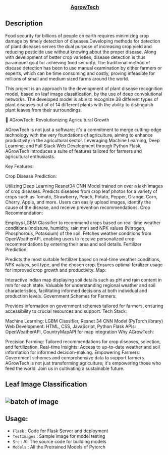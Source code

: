 <div align="center">


### <a href="" target="_blank">AgrowTech</a>


 </div>

## Description

Food security for billions of people on earth requires minimizing crop damage by timely detection of diseases.Developing methods
for detection of plant diseases serves the dual purpose of increasing crop yield and reducing pesticide use without knowing
about the proper disease. Along with development of better crop varieties, disease detection is thus paramount goal for achieving
food security. The traditional method of disease detection has been to use manual examination by either farmers or experts, which
can be time consuming and costly, proving infeasible for millions of small and medium sized farms around the world.

This project is an approach to the development of plant disease recognition model, based on leaf image classification, by the
use of deep convolutional networks. The developed model is able to recognize 38 different types of plant diseases out of of 14 different plants with the ability to distinguish plant leaves from their surroundings.

🌱 AGrowTech: Revolutionizing Agricultural Growth

AGrowTech is not just a software; it's a commitment to merge cutting-edge technology with the very foundations of agriculture, aiming to enhance productivity in the agricultural sector. Leveraging Machine Learning, Deep Learning, and Full Stack Web Development through Python Flask, AGrowTech introduces a suite of features tailored for farmers and agricultural enthusiasts.

Key Features:

Crop Disease Prediction:

Utilizing Deep Learning Resnet34 CNN Model trained on over a lakh images of crop diseases.
Predicts diseases from crop leaf photos for a variety of crops such as Tomato, Strawberry, Peach, Potato, Pepper, Orange, Corn, Cherry, Apple, and more.
Users can easily upload images, identify the cause of the disease, and receive prevention recommendations.
Crop Recommendation:

Employs LGBM Classifier to recommend crops based on real-time weather conditions (moisture, humidity, rain mm) and NPK values (Nitrogen, Phosphorous, Potassium) of the soil.
Fetches weather conditions from OpenWeatherAPI, enabling users to receive personalized crop recommendations by entering their area and soil details.
Fertilizer Prediction:

Predicts the most suitable fertilizer based on real-time weather conditions, NPK values, soil type, and the chosen crop.
Ensures optimal fertilizer usage for improved crop growth and productivity.
Map:

Interactive Indian map displaying soil details such as pH and rain content in mm for each state.
Valuable for understanding regional weather and soil characteristics, facilitating informed decisions at both individual and production levels.
Government Schemes for Farmers:

Provides information on government schemes tailored for farmers, ensuring accessibility to crucial resources and support.
Tech Stack:

Machine Learning: LGBM Classifier, Resnet 34 CNN Model (PyTorch library)
Web Development: HTML, CSS, JavaScript, Python Flask
APIs: OpenWeatherAPI, CountryMapAPI for map integration
Why AGrowTech:

Precision Farming: Tailored recommendations for crop diseases, selection, and fertilization.
Real-time Insights: Access to up-to-date weather and soil information for informed decision-making.
Empowering Farmers: Government schemes and comprehensive data to support farmers.
AGrowTech is not just transforming agriculture; it's empowering those who feed the world. Join us in cultivating a sustainable future.

## Leaf Image Classification

## <img src="./Assets/batch.png" alt="batch of image"/>


## Usage:

- `Flask` : Code for Flask Server and deployment
- `TestImages` : Sample image for model testing
- `Src` : All The source code for building models
- `Models` : All the Pretrained Models of Pytorch




